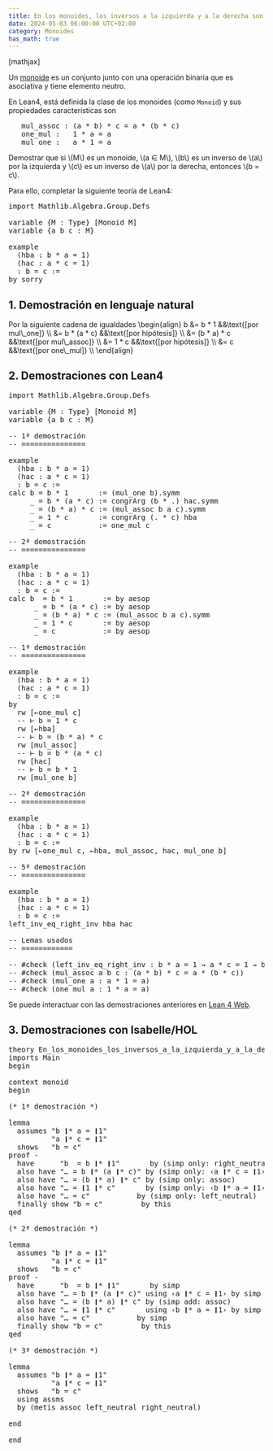 ```yaml
---
title: En los monoides, los inversos a la izquierda y a la derecha son iguales
date: 2024-05-03 06:00:00 UTC+02:00
category: Monoides
has_math: true
---
```


[mathjax]

Un [monoide](https://en.wikipedia.org/wiki/Monoid) es un conjunto junto con una operación binaria que es asociativa y tiene elemento neutro.

En Lean4, está definida la clase de los monoides (como `Monoid`) y sus propiedades características son

<pre lang="lean">
   mul_assoc : (a * b) * c = a * (b * c)
   one_mul :   1 * a = a
   mul_one :   a * 1 = a
</pre>

Demostrar que si \\(M\\) es un monoide, \\(a ∈ M\\), \\(b\\) es un inverso de \\(a\\) por la izquierda y \\(c\\) es un inverso de \\(a\\) por la derecha, entonces \\(b = c\\).

Para ello, completar la siguiente teoría de Lean4:

<pre lang="lean">
import Mathlib.Algebra.Group.Defs

variable {M : Type} [Monoid M]
variable {a b c : M}

example
  (hba : b * a = 1)
  (hac : a * c = 1)
  : b = c :=
by sorry
</pre>
<!--more-->

<h2>1. Demostración en lenguaje natural</h2>

Por la siguiente cadena de igualdades
\\begin{align}
   b &= b * 1          &&\\text{[por mul\\_one]} \\\\
     &= b * (a * c)    &&\\text{[por hipótesis]} \\\\
     &= (b * a) * c    &&\\text{[por mul\\_assoc]} \\\\
     &= 1 * c          &&\\text{[por hipótesis]} \\\\
     &= c              &&\\text{[por one\\_mul]} \\\\
\\end{align}

<h2>2. Demostraciones con Lean4</h2>

<pre lang="lean">
import Mathlib.Algebra.Group.Defs

variable {M : Type} [Monoid M]
variable {a b c : M}

-- 1ª demostración
-- ===============

example
  (hba : b * a = 1)
  (hac : a * c = 1)
  : b = c :=
calc b = b * 1       := (mul_one b).symm
     _ = b * (a * c) := congrArg (b * .) hac.symm
     _ = (b * a) * c := (mul_assoc b a c).symm
     _ = 1 * c       := congrArg (. * c) hba
     _ = c           := one_mul c

-- 2ª demostración
-- ===============

example
  (hba : b * a = 1)
  (hac : a * c = 1)
  : b = c :=
calc b  = b * 1       := by aesop
      _ = b * (a * c) := by aesop
      _ = (b * a) * c := (mul_assoc b a c).symm
      _ = 1 * c       := by aesop
      _ = c           := by aesop

-- 1ª demostración
-- ===============

example
  (hba : b * a = 1)
  (hac : a * c = 1)
  : b = c :=
by
  rw [←one_mul c]
  -- ⊢ b = 1 * c
  rw [←hba]
  -- ⊢ b = (b * a) * c
  rw [mul_assoc]
  -- ⊢ b = b * (a * c)
  rw [hac]
  -- ⊢ b = b * 1
  rw [mul_one b]

-- 2ª demostración
-- ===============

example
  (hba : b * a = 1)
  (hac : a * c = 1)
  : b = c :=
by rw [←one_mul c, ←hba, mul_assoc, hac, mul_one b]

-- 5ª demostración
-- ===============

example
  (hba : b * a = 1)
  (hac : a * c = 1)
  : b = c :=
left_inv_eq_right_inv hba hac

-- Lemas usados
-- ============

-- #check (left_inv_eq_right_inv : b * a = 1 → a * c = 1 → b = c)
-- #check (mul_assoc a b c : (a * b) * c = a * (b * c))
-- #check (mul_one a : a * 1 = a)
-- #check (one_mul a : 1 * a = a)
</pre>

Se puede interactuar con las demostraciones anteriores en [Lean 4 Web](https://live.lean-lang.org/#url=https://raw.githubusercontent.com/jaalonso/Calculemus2/main/src/En_los_monoides_los_inversos_a_la_izquierda_y_a_la_derecha_son_iguales.lean).

<h2>3. Demostraciones con Isabelle/HOL</h2>

<pre lang="isar">
theory En_los_monoides_los_inversos_a_la_izquierda_y_a_la_derecha_son_iguales
imports Main
begin

context monoid
begin

(* 1ª demostración *)

lemma
  assumes "b ❙* a = ❙1"
          "a ❙* c = ❙1"
  shows   "b = c"
proof -
  have      "b  = b ❙* ❙1"       by (simp only: right_neutral)
  also have "… = b ❙* (a ❙* c)" by (simp only: ‹a ❙* c = ❙1›)
  also have "… = (b ❙* a) ❙* c" by (simp only: assoc)
  also have "… = ❙1 ❙* c"       by (simp only: ‹b ❙* a = ❙1›)
  also have "… = c"           by (simp only: left_neutral)
  finally show "b = c"         by this
qed

(* 2ª demostración *)

lemma
  assumes "b ❙* a = ❙1"
          "a ❙* c = ❙1"
  shows   "b = c"
proof -
  have      "b  = b ❙* ❙1"       by simp
  also have "… = b ❙* (a ❙* c)" using ‹a ❙* c = ❙1› by simp
  also have "… = (b ❙* a) ❙* c" by (simp add: assoc)
  also have "… = ❙1 ❙* c"       using ‹b ❙* a = ❙1› by simp
  also have "… = c"           by simp
  finally show "b = c"         by this
qed

(* 3ª demostración *)

lemma
  assumes "b ❙* a = ❙1"
          "a ❙* c = ❙1"
  shows   "b = c"
  using assms
  by (metis assoc left_neutral right_neutral)

end

end
</pre>

